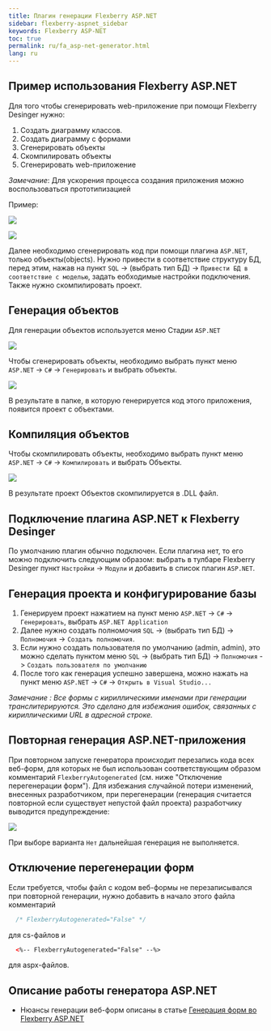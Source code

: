 ```yaml
---
title: Плагин генерации Flexberry ASP.NET
sidebar: flexberry-aspnet_sidebar
keywords: Flexberry ASP-NET
toc: true
permalink: ru/fa_asp-net-generator.html
lang: ru
---
```


## Пример использования Flexberry ASP.NET

Для того чтобы сгенерировать web-приложение при помощи Flexberry Desinger нужно:
1. Создать диаграмму классов.
2. Создать диаграмму с формами
3. Сгенерировать объекты
4. Скомпилировать объекты
5. Сгенерировать web-приложение

*Замечание*: Для ускорения процесса создания приложения можно воспользоваться прототипизацией

Пример:

![](/images/pages/products/flexberry-aspnet/aspnet/cat-object.png)

![](/images/pages/products/flexberry-aspnet/aspnet/cat-form.png)

Далее необходимо сгенерировать код при помощи плагина `ASP.NET`, только объекты(objects). Нужно привести в соответствие структуру БД, перед этим, нажав на пункт `SQL` -> (выбрать тип БД) -> `Привести БД в соответствие с моделью`, задать еобходимые настройки подключения. Также нужно скомпилировать проект.

## Генерация объектов

Для генерации объектов используется меню Стадии `ASP.NET`

![](/images/pages/products/flexberry-aspnet/genmenu.png)

Чтобы сгенерировать объекты, необходимо выбрать пункт меню `ASP.NET` -> `C#` -> `Генерировать` и выбрать объекты.

![](/images/pages/products/flexberry-aspnet/gen-object-web.png)

В результате в папке, в которую генерируется код этого приложения, появится проект с объектами.

## Компиляция объектов

Чтобы скомпилировать объекты, необходимо выбрать пункт меню `ASP.NET` -> `C#` -> `Компилировать` и выбрать Объекты.

![](/images/pages/products/flexberry-aspnet/compilation-object-web.png)

В результате проект Объектов скомпилируется в .DLL файл.

## Подключение плагина ASP.NET к Flexberry Desinger

По умолчанию плагин обычно подключен. Если плагина нет, то его можно подключить следующим образом: выбрать в тулбаре Flexberry Desinger пункт `Настройки` -> `Модули` и добавить в список плагин `ASP.NET`.

## Генерация проекта и конфигурирование базы

1. Генерируем проект нажатием на пункт меню `ASP.NET` -> `C#` -> `Генерировать`, выбрать `ASP.NET Application`
2. Далее нужно создать полномочия `SQL` -> (выбрать тип БД) -> `Полномочия` -> `Создать полномочия`.
3. Если нужно создать пользователя по умолчанию (admin, admin), это можно сделать пунктом меню `SQL` -> (выбрать тип БД) -> `Полномочия` -> `Создать пользователя по умолчанию`
4. После того как генерация успешно завершена, можно нажать на пункт меню `ASP.NET` -> `C#` -> `Открыть в Visual Studio...`

*Замечание : Все формы с кириллическими именами при генерации транслитерируются. Это сделано для избежания ошибок, связанных с кириллическими URL в адресной строке.*

## Повторная генерация ASP.NET-приложения

При повторном запуске генератора происходит перезапись кода всех веб-форм, для которых не был использован соответствующим образом комментарий `FlexberryAutogenerated` (см. ниже "Отключение перегенерации форм"). Для избежания случайной потери изменений, внесенных разработчиком, при перегенерации (генерация считается повторной если существует непустой файл проекта) разработчику выводится предупреждение:

![](/images/pages/products/flexberry-aspnet/aspnet/asp-genwarning.png)

При выборе варианта `Нет` дальнейшая генерация не выполняется. 

## Отключение перегенерации форм

Если требуется, чтобы файл с кодом веб-формы не перезаписывался при повторной генерации, нужно добавить в начало этого файла комментарий 
  
```csharp
  /* FlexberryAutogenerated="False" */ 
```

  для cs-файлов и 

```xml
  <%-- FlexberryAutogenerated="False" --%>
```
  для aspx-файлов.

## Описание работы генератора ASP.NET

* Нюансы генерации веб-форм описаны в статье [Генерация форм во Flexberry ASP.NET](fa_form-generation.html)

